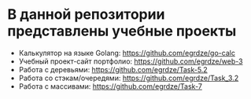 # В данной репозитории представлены учебные проекты
- Калькулятор на языке Golang:
https://github.com/egrdze/go-calc
- Учебный проект-сайт портфолио:
https://github.com/egrdze/web-3
- Работа с деревьями:
https://github.com/egrdze/Task-5.2
- Работа со стэкам/очередями:
https://github.com/egrdze/Task_3.2
- Работа с массивами:
https://github.com/egrdze/Task-7
